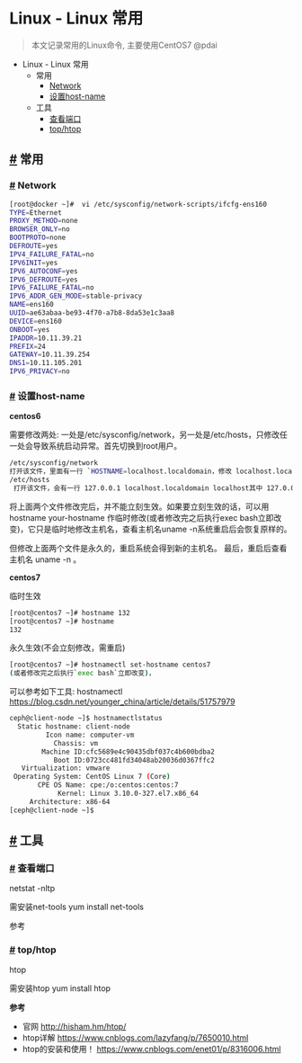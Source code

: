 # Linux - Linux 常用

> 本文记录常用的Linux命令, 主要使用CentOS7 @pdai

- Linux - Linux 常用
  - 常用
    - [Network](#network)
    - [设置host-name](#设置host-name)
  - 工具
    - [查看端口](#查看端口)
    - [top/htop](#tophtop)

## [#](#常用) 常用

### [#](#network) Network

```bash
[root@docker ~]#  vi /etc/sysconfig/network-scripts/ifcfg-ens160
TYPE=Ethernet
PROXY_METHOD=none
BROWSER_ONLY=no
BOOTPROTO=none
DEFROUTE=yes
IPV4_FAILURE_FATAL=no
IPV6INIT=yes
IPV6_AUTOCONF=yes
IPV6_DEFROUTE=yes
IPV6_FAILURE_FATAL=no
IPV6_ADDR_GEN_MODE=stable-privacy
NAME=ens160
UUID=ae63abaa-be93-4f70-a7b8-8da53e1c3aa8
DEVICE=ens160
ONBOOT=yes
IPADDR=10.11.39.21
PREFIX=24
GATEWAY=10.11.39.254
DNS1=10.11.105.201
IPV6_PRIVACY=no
```

### [#](#设置host-name) 设置host-name

**centos6**

需要修改两处: 一处是/etc/sysconfig/network，另一处是/etc/hosts，只修改任一处会导致系统启动异常。首先切换到root用户。

```bash
/etc/sysconfig/network
打开该文件，里面有一行 `HOSTNAME=localhost.localdomain，修改 localhost.localdomain 为你的主机名。
/etc/hosts
 打开该文件，会有一行 127.0.0.1 localhost.localdomain localhost其中 127.0.0.1 是本地环路地址， localhost.localdomain 是主机名(hostname)，也就是你待修改的。
```

将上面两个文件修改完后，并不能立刻生效。如果要立刻生效的话，可以用 hostname your-hostname 作临时修改(或者修改完之后执行exec bash立即改变)，它只是临时地修改主机名，查看主机名uname -n系统重启后会恢复原样的。

但修改上面两个文件是永久的，重启系统会得到新的主机名。 最后，重启后查看主机名 uname -n 。

**centos7**

临时生效

```bash
[root@centos7 ~]# hostname 132
[root@centos7 ~]# hostname
132
```

永久生效(不会立刻修改，需重启)

```bash
[root@centos7 ~]# hostnamectl set-hostname centos7
(或者修改完之后执行`exec bash`立即改变)，
```

可以参考如下工具: hostnamectl https://blog.csdn.net/younger_china/article/details/51757979

```bash
ceph@client-node ~]$ hostnamectlstatus
  Static hostname: client-node
         Icon name: computer-vm
           Chassis: vm
        Machine ID:cfc5689e4c90435dbf037c4b600bdba2
           Boot ID:0723cc481fd34048ab20036d0367ffc2
   Virtualization: vmware
 Operating System: CentOS Linux 7 (Core)
       CPE OS Name: cpe:/o:centos:centos:7
            Kernel: Linux 3.10.0-327.el7.x86_64
     Architecture: x86-64
[ceph@client-node ~]$
```

## [#](#工具) 工具

### [#](#查看端口) 查看端口

netstat -nltp

需安装net-tools yum install net-tools

参考

### [#](#top-htop) top/htop

htop

需安装htop yum install htop

**参考**

- 官网 http://hisham.hm/htop/
- htop详解 https://www.cnblogs.com/lazyfang/p/7650010.html
- htop的安装和使用！ https://www.cnblogs.com/enet01/p/8316006.html